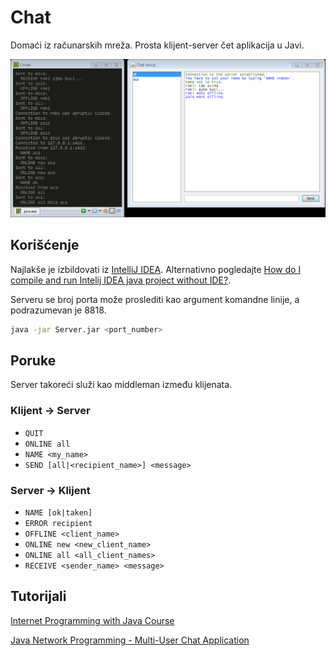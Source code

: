 # Chat

Domaći iz računarskih mreža. Prosta klijent-server čet aplikacija u Javi.

![screenshot](doc/screenshot.png)

## Korišćenje

Najlakše je izbildovati iz [IntelliJ IDEA](https://www.jetbrains.com/idea/download/). Alternativno pogledajte [How do I compile and run Intelij IDEA java project without IDE?](https://stackoverflow.com/questions/22857478/how-do-i-compile-and-run-intelij-idea-java-project-without-ide).

Serveru se broj porta može proslediti kao argument komandne linije, a podrazumevan je 8818.

```bash
java -jar Server.jar <port_number>
```

## Poruke

Server takoreći služi kao middleman između klijenata. 

### Klijent → Server

* `QUIT`
* `ONLINE all`
* `NAME <my_name>`
* `SEND [all|<recipient_name>] <message>`

### Server → Klijent
* `NAME [ok|taken]`
* `ERROR recipient`
* `OFFLINE <client_name>`
* `ONLINE new <new_client_name>`
* `ONLINE all <all_client_names>`
* `RECEIVE <sender_name> <message>`

## Tutorijali

[Internet Programming with Java Course](https://www.nakov.com/inetjava/lectures/part-1-sockets/InetJava-1.4-TCP-Sockets.html)

[Java Network Programming - Multi-User Chat Application](https://www.youtube.com/playlist?list=PLdmXYkPMWIgCocLY-B4SvpQshQWC7Nc0C)